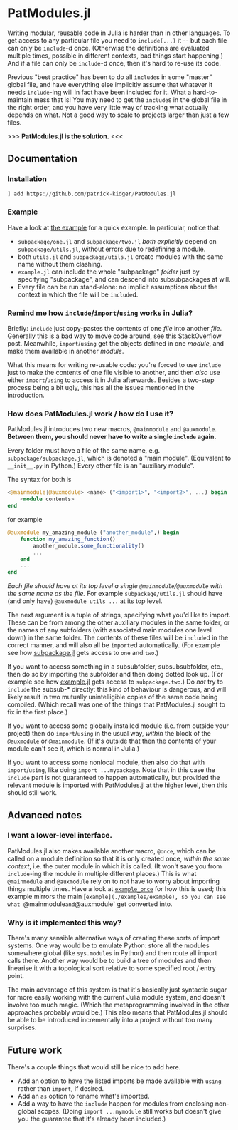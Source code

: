 # PatModules.jl

Writing modular, reusable code in Julia is harder than in other languages. To get access to any particular file you need to `include(...)` it -- but each file can only be `include`-d once. (Otherwise the definitions are evaluated multiple times, possible in different contexts, bad things start happening.) And if a file can only be `include`-d once, then it's hard to re-use its code.

Previous "best practice" has been to do all `include`s in some "master" global file, and have everything else implicitly assume that whatever it needs `include`-ing will in fact have been included for it. What a hard-to-maintain mess that is! You may need to get the `include`s in the global file in the right order, and you have very little way of tracking what actually depends on what. Not a good way to scale to projects larger than just a few files.

\>>> **PatModules.jl is the solution.** <<<

## Documentation

### Installation

```julia
] add https://github.com/patrick-kidger/PatModules.jl
```

### Example
Have a look at [the example](./examples/example) for a quick example. In particular, notice that:
- `subpackage/one.jl` and `subpackage/two.jl` _both explicitly_ depend on `subpackage/utils.jl`, without errors due to redefining a module.
- both `utils.jl` and `subpackage/utils.jl` create modules with the same name without them clashing.
- `example.jl` can include the whole "subpackage" _folder_ just by specifying "subpackage", and can descend into subsubpackages at will.
- Every file can be run stand-alone: no implicit assumptions about the context in which the file will be `include`d.

### Remind me how `include`/`import`/`using` works in Julia?
Briefly: `include` just copy-pastes the contents of one _file_ into another _file_. Generally this is a bad way to move code around, see [this](https://stackoverflow.com/questions/13570947/what-is-the-difference-between-import-and-include-choices-in-language-design) StackOverflow post. Meanwhile, `import`/`using` get the objects defined in one _module_, and make them available in another _module_.

What this means for writing re-usable code: you're forced to use `include` just to make the contents of one file visible to another, and then _also_ use either `import`/`using` to access it in Julia afterwards. Besides a two-step process being a bit ugly, this has all the issues mentioned in the introduction.

### How does PatModules.jl work / how do I use it?
PatModules.jl introduces two new macros, `@mainmodule` and `@auxmodule`. **Between them, you should never have to write a single `include` again.**

Every folder must have a file of the same name, e.g. `subpackage/subpackage.jl`, which is denoted a "main module". (Equivalent to `__init__.py` in Python.) Every other file is an "auxiliary module".

The syntax for both is
```julia
<@mainmodule|@auxmodule> <name> ("<import1>", "<import2>", ...) begin
    <module contents>
end
```
for example
```julia
@auxmodule my_amazing_module ("another_module",) begin
    function my_amazing_function()
        another_module.some_functionality()
        ...
    end
    ...
end
```

_Each file should have at its top level a single `@mainmodule`/`@auxmodule` with the same name as the file._ For example `subpackage/utils.jl` should have (and only have) `@auxmodule utils ...` at its top level.

The next argument is a tuple of strings, specifying what you'd like to import. These can be from among the other auxiliary modules in the same folder, or the names of any subfolders (with associated main modules one level down) in the same folder. The contents of these files will be `include`d in the correct manner, and will also all be `import`ed automatically. (For example see how [subpackage.jl](./examples/example/subpackage/subpackage.jl) gets access to `one` and `two`.)

If you want to access something in a subsubfolder, subsubsubfolder, etc., then do so by importing the subfolder and then doing dotted look up. (For example see how [example.jl](./examples/example/example.jl) gets access to `subpackage.two`.) Do _not_ try to `include` the subsub-* directly: this kind of behaviour is dangerous, and will likely result in two mutually unintelligible copies of the same code being compiled. (Which recall was one of the things that PatModules.jl sought to fix in the first place.)

If you want to access some globally installed module (i.e. from outside your project) then do `import`/`using` in the usual way, _within_ the block of the `@auxmodule` or `@mainmodule`. (If it's outside that then the contents of your module can't see it, which is normal in Julia.)

If you want to access some nonlocal module, then also do that with `import`/`using`, like doing `import ...mypackage`. Note that in this case the `include` part is not guaranteed to happen automatically, but provided the relevant module is imported with PatModules.jl at the higher level, then this should still work.

## Advanced notes
### I want a lower-level interface.
PatModules.jl also makes available another macro, `@once`, which can be called on a module definition so that it is only created once, _within the same context_, i.e. the outer module in which it is called. (It won't save you from `include`-ing the module in multiple different places.) This is what `@mainmodule` and `@auxmodule` rely on to not have to worry about importing things multiple times. Have a look at [`example_once`](./examples/example_once) for how this is used; this example mirrors the main [`example](./examples/example), so you can see what `@mainmodule` and `@auxmodule` get converted into.

### Why is it implemented this way?
There's many sensible alternative ways of creating these sorts of import systems. One way would be to emulate Python: store all the modules somewhere global (like `sys.modules` in Python) and then route all import calls there. Another way would be to build a tree of modules and then linearise it with a topological sort relative to some specified root / entry point.

The main advantage of this system is that it's basically just syntactic sugar for more easily working with the current Julia module system, and doesn't involve too much magic. (Which the metaprogramming involved in the other approaches probably would be.) This also means that PatModules.jl should be able to be introduced incrementally into a project without too many surprises.

## Future work
There's a couple things that would still be nice to add here.
- Add an option to have the listed imports be made available with `using` rather than `import`, if desired.
- Add an `as` option to rename what's imported.
- Add a way to have the `include` happen for modules from enclosing non-global scopes. (Doing `import ...mymodule` still works but doesn't give you the guarantee that it's already been included.)
